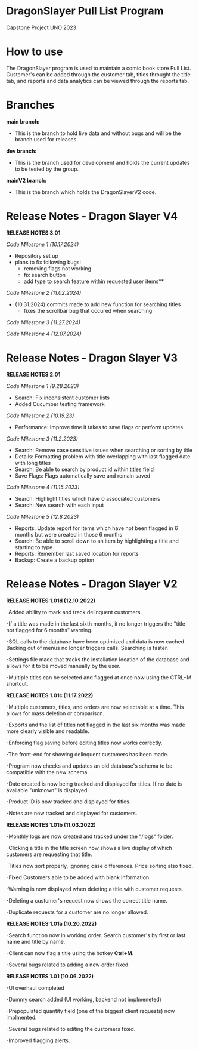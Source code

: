 # DragonSlayer Pull List Program
Capstone Project UNO 2023

# How to use

The DragonSlayer program is used to maintain a comic book store Pull List. Customer's can be added through the customer tab, titles throught the title tab, and reports and data analytics can be viewed through the reports tab.

# Branches

**main branch:** 
- This is the branch to hold live data and without bugs and will be the branch used for releases.
  
**dev branch:**
- This is the branch used for development and holds the current updates to be tested by the group.

**mainV2 branch:**
- This is the branch which holds the DragonSlayerV2 code.

# Release Notes - Dragon Slayer V4

**RELEASE NOTES 3.01**

*Code Milestone 1 (10.17.2024)*
  - Repository set up
  - plans to fix following bugs:
      - removing flags not working
      - fix search button
      - add type to search feature within requested user items**

*Code Milestone 2 (11.02.2024)*
  - (10.31.2024) commits made to add new function for searching titles
      - fixes the scrollbar bug that occured when searching

*Code Milestone 3 (11.27.2024)*

*Code Milestone 4 (12.07.2024)*

# Release Notes - Dragon Slayer V3

**RELEASE NOTES 2.01**

*Code Milestone 1 (9.28.2023)*
  - Search: Fix inconsistent customer lists
  - Added Cucumber testing framework

*Code Milestone 2 (10.19.23)*
  - Performance: Improve time it takes to save flags or perform updates

*Code Milestone 3 (11.2.2023)*
  - Search: Remove case sensitive issues when searching or sorting by title
  - Details: Formatting problem with title overlapping with last flagged date with long titles
  - Search: Be able to search by product id within titles field
  - Save Flags: Flags automatically save and remain saved

*Code Milestone 4 (11.15.2023)*
  - Search: Highlight titles which have 0 associated customers
  - Search: New search with each input

*Code Milestone 5 (12.8.2023)*
  - Reports: Update report for items which have not been flagged in 6 months but were created in those 6 months
  - Search: Be able to scroll down to an item by highlighting a title and starting to type
  - Reports: Remember last saved location for reports
  - Backup: Create a backup option

# Release Notes - Dragon Slayer V2

**RELEASE NOTES 1.01d (12.10.2022)**

-Added ability to mark and track delinquent customers.

-If a title was made in the last sixth months, it no longer triggers the "title not flagged for 6 months" warning.

-SQL calls to the database have been optimized and data is now cached. Backing out of menus no longer triggers calls. Searching is faster.

-Settings file made that tracks the installation location of the database and allows for it to be moved manually by the user.

-Multiple titles can be selected and flagged at once now using the CTRL+M shortcut.

**RELEASE NOTES 1.01c (11.17.2022)**

-Multiple customers, titles, and orders are now selectable at a time. This allows for mass deletion or comparison.

-Exports and the list of titles not flagged in the last six months was made more clearly visible and readable.

-Enforcing flag saving before editing titles now works correctly.

-The front-end for showing delinquent customers has been made.

-Program now checks and updates an old database's schema to be compatible with the new schema.

-Date created is now being tracked and displayed for titles. If no date is available "unknown" is displayed.

-Product ID is now tracked and displayed for titles.

-Notes are now tracked and displayed for customers.

**RELEASE NOTES 1.01b (11.03.2022)**

-Monthly logs are now created and tracked under the "/logs" folder.

-Clicking a title in the title screen now shows a live display of which customers are requesting that title.

-Titles now sort properly, ignoring case differences. Price sorting also fixed. 

-Fixed Customers able to be added with blank information.

-Warning is now displayed when deleting a title with customer requests.

-Deleting a customer's request now shows the correct title name.

-Duplicate requests for a customer are no longer allowed.

**RELEASE NOTES 1.01a (10.20.2022)**

-Search function now in working order. Search customer's by first or last name and title by name.

-Client can now flag a title using the hotkey **Ctrl+M**.

-Several bugs related to adding a new order fixed.

**RELEASE NOTES 1.01 (10.06.2022)**

-UI overhaul completed

-Dummy search added (UI working, backend not implmeneted)

-Prepopulated quantity field (one of the biggest client requests) now implmented.

-Several bugs related to editing the customers fixed.

-Improved flagging alerts.
